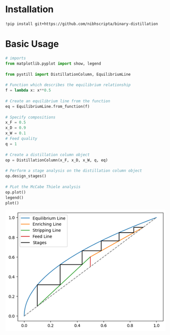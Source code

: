 # Installation

`!pip install git+https://github.com/nibhscripta/binary-distillation`

# Basic Usage

```python
# imports
from matplotlib.pyplot import show, legend

from pystill import DistillationColumn, EquilibriumLine

# Function which describes the equilibrium relationship
f = lambda x: x**0.5

# Create an equilibrium line from the function
eq = EquilibriumLine.from_function(f)

# Specify compositions
x_F = 0.5
x_D = 0.9
x_W = 0.1
# Feed quality
q = 1

# Create a distillation column object
op = DistillationColumn(x_F, x_D, x_W, q, eq)

# Perform a stage analysis on the distillation column object
op.design_stages()

# PLot the McCabe Thiele analysis
op.plot()
legend()
plot()
```

![McCabe Thiele Analysis](https://github.com/nibhscripta/binary-distillation/blob/main/McCabe_Thiele.png)